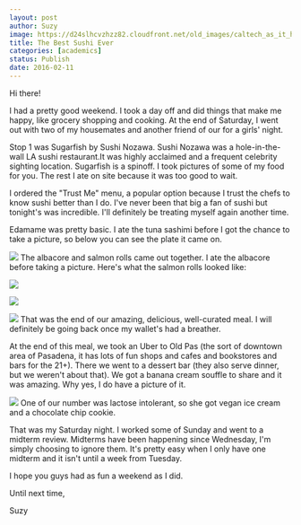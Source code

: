 ```yaml
---
layout: post
author: Suzy
image: https://d24slhcvzhzz82.cloudfront.net/old_images/caltech_as_it_happens/6a0105349b8251970b01b7c81309ee970b.png
title: The Best Sushi Ever 
categories: [academics]
status: Publish
date: 2016-02-11
---
```



Hi there!

I had a pretty good weekend. I took a day off and did things that make me happy, like grocery shopping and cooking. At the end of Saturday, I went out with two of my housemates and another friend of our for a girls' night.

Stop 1 was Sugarfish by Sushi Nozawa. Sushi Nozawa was a hole-in-the-wall LA sushi restaurant.It was highly acclaimed and a frequent celebrity sighting location. Sugarfish is a spinoff. I took pictures of some of my food for you. The rest I ate on site because it was too good to wait.

I ordered the "Trust Me" menu, a popular option because I trust the chefs to know sushi better than I do. I've never been that big a fan of sushi but tonight's was incredible. I'll definitely be treating myself again another time.

Edamame was pretty basic. I ate the tuna sashimi before I got the chance to take a picture, so below you can see the plate it came on. 

![](https://d24slhcvzhzz82.cloudfront.net/old_images/caltech_as_it_happens/6a0105349b8251970b01b7c8130a5b970b.jpg)
The albacore and salmon rolls came out together. I ate the albacore before taking a picture. Here's what the salmon rolls looked like:

![](https://d24slhcvzhzz82.cloudfront.net/old_images/caltech_as_it_happens/6a0105349b8251970b01b8d19d2ade970c.jpg)


![](https://d24slhcvzhzz82.cloudfront.net/old_images/caltech_as_it_happens/6a0105349b8251970b01b7c8130a80970b.jpg)


![](https://d24slhcvzhzz82.cloudfront.net/old_images/caltech_as_it_happens/6a0105349b8251970b01bb08b7d34e970d.jpg)
That was the end of our amazing, delicious, well-curated meal. I will definitely be going back once my wallet's had a breather.

At the end of this meal, we took an Uber to Old Pas (the sort of downtown area of Pasadena, it has lots of fun shops and cafes and bookstores and bars for the 21+). There we went to a dessert bar (they also serve dinner, but we weren't about that). We got a banana cream souffle to share and it was amazing. Why yes, I do have a picture of it.


![](https://d24slhcvzhzz82.cloudfront.net/old_images/caltech_as_it_happens/6a0105349b8251970b01bb08b7d39c970d.jpg)
One of our number was lactose intolerant, so she got vegan ice cream and a chocolate chip cookie.

That was my Saturday night. I worked some of Sunday and went to a midterm review. Midterms have been happening since Wednesday, I'm simply choosing to ignore them. It's pretty easy when I only have one midterm and it isn't until a week from Tuesday.

I hope you guys had as fun a weekend as I did.

Until next time,

Suzy

